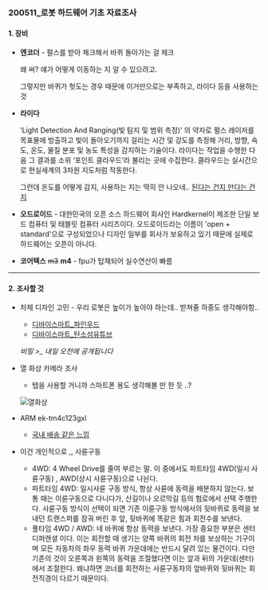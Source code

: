 ### 200511_로봇 하드웨어 기초 자료조사



#### 1. 장비

- **엔코더** - 펄스를 받아 체크해서 바퀴 돌아가는 걸 체크

  왜 써? 얘가 어떻게 이동하는 지 알 수 있으려고.

  그렇지만 바퀴가 헛도는 경우 때문에 이거만으로는 부족하고, 라이다 등을 사용하는 것

- **라이다**

  ‘Light Detection And Ranging(빛 탐지 및 범위 측정)’ 의 약자로 펄스 레이저를 목표물에 방출하고 빛이 돌아오기까지 걸리는 시간 및 강도를 측정해 거리, 방향, 속도, 온도, 물질 분포 및 농도 특성을 감지하는 기술이다. 라이다는 작업을 수행한 다음 그 결과를 소위 ‘포인트 클라우드’라 불리는 곳에 수집한다. 클라우드는 실시간으로 현실세계의 3차원 지도처럼 작동한다.

  그런데 온도를 어떻게 감지, 사용하는 지는 딱히 안 나오네.. [된다는 건지 만다는 건지](https://www.sick.com/kr/ko/detection-and-ranging-solutions/3d-lidar-/ld-mrs/c/g91913)

- **오드로이드** - 대한민국의 오픈 소스 하드웨어 회사인 Hardkernel이 제조한 단일 보드 컴퓨터 및 태블릿 컴퓨터 시리즈이다. 오드로이드라는 이름이 'open + standard'으로 구성되었으나 디자인 일부를 회사가 보유하고 있기 때문에 실제로 하드웨어는 오픈이 아니다. 
- **코어텍스** ~~m3~~  **m4** - fpu가 탑재되어 실수연산이 빠름

---

#### 2. 조사할 것

- 차체 디자인 고민 - 우리 로봇은 높이가 높아야 하는데.. 받쳐줄 하중도 생각해야함..

  - [디바이스마트_파인우드](https://www.devicemart.co.kr/goods/view?no=14649)
  - [디바이스마트_탄소섬유튜브](https://www.devicemart.co.kr/goods/view?no=30338)

  *비밀 >_ 내일 오전에 공개됩니다*

  

- 열 화상 카메라 조사

  - 탭을 사용할 거니까 스마트폰 용도 생각해볼 만 한 듯 ..?

  ![열화상](C:\Users\YULIM\Desktop\열화상.png)



- ARM ek-tm4c123gxl
  - [국내 배송 같은 느낌](http://vctec.co.kr/product/arm-cortex-m4f-tm4c123g-런치패드-개발보드-arm-cortex-m4f-based-mcu-tm4c123g-la/10043/)



- 이건 개인적으로 ,, 사륜구동
  - 4WD: 4 Wheel Drive를 줄여 부르는 말. 이 중에서도 파트타임 4WD(일시 사륜구동) , AWD(상시 사륜구동)으로 나뉜다.
  - 파트타임 4WD: 일시사륜 구동 방식, 항상 사륜에 동력을 배분하지 않는다. 보통 때는 이륜구동으로 다니다가, 산길이나 오르막길 등의 험로에서 선택 주행한다. 사륜구동 방식이 선택이 되면 기존 이륜구동 방식에서의 뒷바퀴로 동력을 보내던 트랜스퍼를 잠궈 버린 후 앞, 뒷바퀴에 똑같은 힘과 회전수를 보낸다.
  - 풀타임 4WD / AWD: 네 바퀴에 항상 동력을 보낸다. 가장 중요한 부분은 센터 디퍼렌셜 이다. 이는 회전할 때 생기는 양쪽 바퀴의 회전 차를 보상하는 기구이며 모든 자동차의 좌우 동력 바퀴 가운데에는 반드시 달려 있는 물건이다. 다만 기존의 것이 오른쪽과 왼쪽의 동력을 조절했다면 이는 앞과 뒤의 가운데(센터)에서 조절한다. 왜냐하면 코너를 회전하는 사륜구동차의 앞바퀴와 뒷바퀴는 회전직경이 다르기 때문이다.

